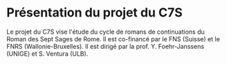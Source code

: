 # Présentation du projet du C7S

Le projet du C7S vise l'étude du cycle de romans de continuations du Roman des Sept Sages de Rome.
Il est co-financé par le FNS (Suisse) et le FNRS (Wallonie-Bruxelles).
Il est dirigé par la prof. Y. Foehr-Janssens (UNIGE) et S. Ventura (ULB).
